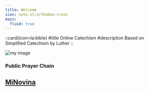 ```yaml
---
title: Welcome
icon: noto-v1:orthodox-cross
main:
  fluid: true
---
```


::card{icon=la:bible}
#title
Online Catechism
#description
Based on Simplified Catechism by Luther 
::

![my image](/img/he-is-our-light.jpeg)

### Public Prayer Chain
[MiNovina](https://minovina.vercel.app/)
---